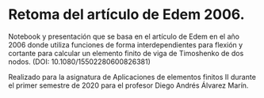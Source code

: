 # Retoma del artículo de Edem 2006.

Notebook y presentación que se basa en el artículo de Edem en el año 2006 donde utiliza funciones de forma interdependientes para flexión y cortante para calcular un elemento finito de viga de Timoshenko de dos nodos. (DOI: 10.1080/15502280600826381)

Realizado para la asignatura de Aplicaciones de elementos finitos II durante el primer semestre de 2020 para el profesor Diego Andrés Álvarez Marín.
